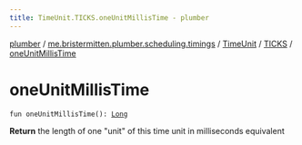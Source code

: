 ```yaml
---
title: TimeUnit.TICKS.oneUnitMillisTime - plumber
---
```


[plumber](../../../index.html) / [me.bristermitten.plumber.scheduling.timings](../../index.html) / [TimeUnit](../index.html) / [TICKS](index.html) / [oneUnitMillisTime](./one-unit-millis-time.html)

# oneUnitMillisTime

`fun oneUnitMillisTime(): `[`Long`](https://kotlinlang.org/api/latest/jvm/stdlib/kotlin/-long/index.html)

**Return**
the length of one "unit" of this time unit in milliseconds equivalent

